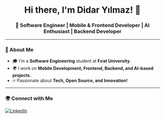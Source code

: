 <h1 align="center">Hi there, I'm Didar Yılmaz! 👋</h1>
<h3 align="center">🚀 Software Engineer | Mobile & Frontend Developer | AI Enthusiast | Backend Developer</h3>

---

### 📌 About Me
- 🎓 I’m a **Software Engineering** student at **Fırat University**.  
- 🌍 I work on **Mobile Development, Frontend, Backend, and AI-based projects.**   
- 🔥 Passionate about **Tech, Open Source, and Innovation!**  

---

### 🌍 Connect with Me  
[![LinkedIn](https://img.shields.io/badge/LinkedIn-0077B5?style=flat-square&logo=linkedin&logoColor=white)]((https://www.linkedin.com/in/didar-y%C4%B1lmaz-03a0b3267/))  
